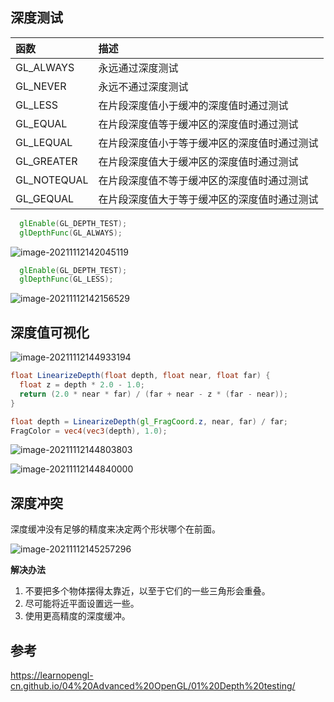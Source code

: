 ## 深度测试

| 函数        | 描述                                         |
| :---------- | :------------------------------------------- |
| GL_ALWAYS   | 永远通过深度测试                             |
| GL_NEVER    | 永远不通过深度测试                           |
| GL_LESS     | 在片段深度值小于缓冲的深度值时通过测试       |
| GL_EQUAL    | 在片段深度值等于缓冲区的深度值时通过测试     |
| GL_LEQUAL   | 在片段深度值小于等于缓冲区的深度值时通过测试 |
| GL_GREATER  | 在片段深度值大于缓冲区的深度值时通过测试     |
| GL_NOTEQUAL | 在片段深度值不等于缓冲区的深度值时通过测试   |
| GL_GEQUAL   | 在片段深度值大于等于缓冲区的深度值时通过测试 |

```glsl
  glEnable(GL_DEPTH_TEST);
  glDepthFunc(GL_ALWAYS);
```

![image-20211112142045119](image-20211112142045119.png)

```glsl
  glEnable(GL_DEPTH_TEST);
  glDepthFunc(GL_LESS);
```

![image-20211112142156529](image-20211112142156529.png)

## 深度值可视化

![image-20211112144933194](image-20211112144933194.png)

```glsl
float LinearizeDepth(float depth, float near, float far) {
  float z = depth * 2.0 - 1.0;
  return (2.0 * near * far) / (far + near - z * (far - near));
}

float depth = LinearizeDepth(gl_FragCoord.z, near, far) / far;
FragColor = vec4(vec3(depth), 1.0);
```



![image-20211112144803803](image-20211112144803803.png)

![image-20211112144840000](image-20211112144840000.png)

## 深度冲突

深度缓冲没有足够的精度来决定两个形状哪个在前面。

![image-20211112145257296](image-20211112145257296.png)

**解决办法**

1. 不要把多个物体摆得太靠近，以至于它们的一些三角形会重叠。
2. 尽可能将近平面设置远一些。
3. 使用更高精度的深度缓冲。

## 参考

https://learnopengl-cn.github.io/04%20Advanced%20OpenGL/01%20Depth%20testing/
